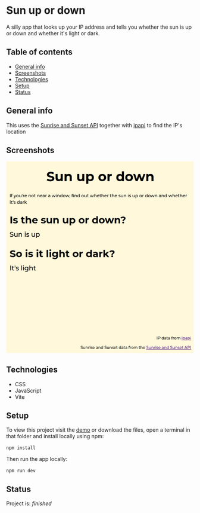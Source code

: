 # Sun up or down

A silly app that looks up your IP address and tells you whether the sun is up or down and whether it's light or dark.

## Table of contents

- [General info](#general-info)
- [Screenshots](#screenshots)
- [Technologies](#technologies)
- [Setup](#setup)
- [Status](#status)

## General info

This uses the [Sunrise and Sunset API](https://sunrise-sunset.org/api) together with [ipapi](https://ipapi.co/) to find the IP's location

## Screenshots

![Screenshot](screenshot.png)

## Technologies

- CSS
- JavaScript
- Vite

## Setup

To view this project visit the [demo](https://sun-up-or-down.pages.dev/) or download the files, open a terminal in that folder and install locally using npm:

```
npm install
```

Then run the app locally:

```
npm run dev
```

## Status

Project is: _finished_
